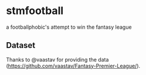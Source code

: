 # stmfootball
a footballphobic's attempt to win the fantasy league

## Dataset

Thanks to @vaastav for providing the data (https://github.com/vaastav/Fantasy-Premier-League/).